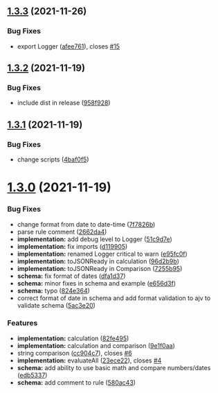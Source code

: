 ## [1.3.3](https://github.com/educorvi/rita/compare/v1.3.2...v1.3.3) (2021-11-26)


### Bug Fixes

* export Logger ([afee761](https://github.com/educorvi/rita/commit/afee761a5d087d346cdde6cd5390e8d518fd7086)), closes [#15](https://github.com/educorvi/rita/issues/15)

## [1.3.2](https://github.com/educorvi/rita/compare/v1.3.1...v1.3.2) (2021-11-19)


### Bug Fixes

* include dist in release ([958f928](https://github.com/educorvi/rita/commit/958f9285b8536b061ecb88a86f44fe3e48186615))

## [1.3.1](https://github.com/educorvi/rita/compare/v1.3.0...v1.3.1) (2021-11-19)


### Bug Fixes

* change scripts ([4baf0f5](https://github.com/educorvi/rita/commit/4baf0f5b4c0fc5eea33835879786ec5342a522a6))

# [1.3.0](https://github.com/educorvi/rita/compare/v1.2.1...v1.3.0) (2021-11-19)


### Bug Fixes

* change format from date to date-time ([7f7826b](https://github.com/educorvi/rita/commit/7f7826b53f563ff492c575d65bb68e213ec8a66b))
* parse rule comment ([2662da4](https://github.com/educorvi/rita/commit/2662da47826ac3b7a6774263f5b579266bc8594c))
* **implementation:** add debug level to Logger ([51c9d7e](https://github.com/educorvi/rita/commit/51c9d7e15680c68202d6f0a9243c4b2f16606705))
* **implementation:** fix imports ([d119905](https://github.com/educorvi/rita/commit/d1199051f4e467bf3ae95a66b6b8ff7d9c275e66))
* **implementation:** renamed Logger critical to warn ([e95fc0f](https://github.com/educorvi/rita/commit/e95fc0fffec5625cda889d4bbec2908ea2a23fa0))
* **implementation:** toJSONReady in calculation ([96d2b9b](https://github.com/educorvi/rita/commit/96d2b9b9a15cd093f56a2a5ded69f50adea2b5a5))
* **implementation:** toJSONReady in Comparison ([7255b95](https://github.com/educorvi/rita/commit/7255b95b077172300c159b47e08479fb0e475294))
* **schema:** fix format of dates ([dfa1d37](https://github.com/educorvi/rita/commit/dfa1d37d5b3b0d3575080c9aaa8cb1478d1a7c4c))
* **schema:** minor fixes in schema and example ([e656d3f](https://github.com/educorvi/rita/commit/e656d3fc08d7e62e2f39df6964bba76dc00792a6))
* **schema:** typo ([824e364](https://github.com/educorvi/rita/commit/824e364c8e63465a950632e67fb297abde21fcb3))
* correct format of date in schema and add format validation to ajv to validate schema ([5ac3e20](https://github.com/educorvi/rita/commit/5ac3e206c77d8f76b8618a1adfb1c25ed3d3d8e2))


### Features

* **implementation:** calculation ([82fe495](https://github.com/educorvi/rita/commit/82fe495b654b2dfa4370d27f54bc8cecedd851cb))
* **implementation:** calculation and comparison ([9e1f0aa](https://github.com/educorvi/rita/commit/9e1f0aa4328b9359bbb2075dbb6147c52e1a3ecb))
* string comparison ([cc904c7](https://github.com/educorvi/rita/commit/cc904c73e19657c3bd265a8d4544b8bda4696a50)), closes [#6](https://github.com/educorvi/rita/issues/6)
* **implementation:** evaluateAll ([23ece22](https://github.com/educorvi/rita/commit/23ece2206ae33c4b4998e4d3cce73d872f94d378)), closes [#4](https://github.com/educorvi/rita/issues/4)
* **schema:** add ability to use basic math and compare numbers/dates ([edb5337](https://github.com/educorvi/rita/commit/edb53370e43cf852762c6e8979e3b39442f7c5ae))
* **schema:** add comment to rule ([580ac43](https://github.com/educorvi/rita/commit/580ac4356a584f35ec97554ecc41a1bc5fdcc62a))
